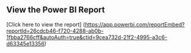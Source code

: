 ## View the Power BI Report
[Click here to view the report] (https://app.powerbi.com/reportEmbed?reportId=26cdcb46-f720-4288-ab0b-1fbba2766cff&autoAuth=true&ctid=9cea732d-21f2-4995-a3c6-d63345e13356)
